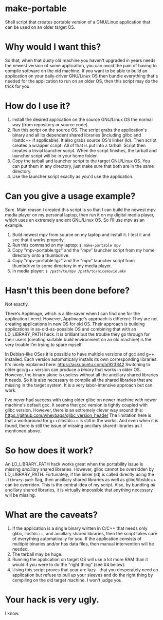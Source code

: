 # make-portable
Shell script that creates portable version of a GNU/Linux application that can be used on an older target OS.

# Why would I want this?
So that, when that dusty old machine you haven't upgraded in years needs the newest version of some application, you can avoid the pain of having to compile software on the old machine. If you want to be able to build an application on your daily-driver GNU/Linux OS then bundle everything that's needed for the application to run on an older OS, then this script may do the trick for you.

# How do I use it?
1. Install the desired application on the source GNU/Linux OS the normal way (from repository or source code).
2. Run this script on the source OS. The script grabs the application's binary and all its dependent shared libraries (including glibc and libstdc++ if applicable). It also grabs source OS's linker (ld). Then script creates a wrapper script. All of that is put into a tarball. Script then creates a trivial launcher script. When the script finishes, the tarball and launcher script will be in your home folder.
3. Copy the tarball and launcher script to the target GNU/Linux OS. You can put them in any directory, just make sure that both are in the same directory.
4. Use the launcher script exactly as you'd use the application.

# Can you give a usage example?
Sure. Main reason I created this script is so that I can build the newest mpv media player on my personal laptop, then run it on my digital media player, which uses an extremely ancient GNU/Linux OS. So I'll use mpv as an example.

1. Build newest mpv from source on my laptop and install it. I test it and see that it works properly.
2. Run this command on my laptop: `$ make-portable mpv`
3. Copy "mpv-portable.tgz" and the "mpv" launcher script from my home directory onto a thumbdrive.
4. Copy "mpv-portable.tgz" and the "mpv" launcher script from thumbdrive to some directory in my media player.
5. In media player: `$ /path/to/mpv /path/to/nicemovie.mkv`

# Hasn't this been done before?
Not exactly.

There's AppImage, which is a life-saver when I can find one for the application I need. However, AppImage's approach is different: They are not creating applications in new OS for old OS. Their approach is building applications in as-old-as-possible OS and combining that with an LD_LIBRARY_PATH hack. It is brilliant but the trouble they go through for their users (creating suitable build environment on an old machine) is the very trouble I'm trying to spare myself.

In Debian-like OSes it is possible to have multiple versions of gcc and g++ installed. Each version automatically installs its own corresponding libraries. It's nicely explained here: https://askubuntu.com/a/923342 Switching to older gcc/g++ version can produce a *binary* that works in older OS. However, the binary alone is useless without all the ancillary shared libraries it needs. So it is also necessary to compile all the shared libraries that are missing in the target system. It is a very labor-intensive approach but can work.

I've never had success with using older glibc on newer machine with newer machine's default gcc. It seems that gcc version is tightly coupled with glibc version. However, there is an extremely clever way around this: https://github.com/wheybags/glibc_version_header The limitation here is that a workaround for g++/libstdc++ is still in the works. And even when it is found, there is still the issue of missing ancillary shared libraries as I mentioned above.

# So how does it work?
An LD_LIBRARY_PATH hack works great when the portability issue is missing *ancillary* shared libraries. However, glibc cannot be overridden by LD_LIBRARY_PATH. Fortunately, if the linker (ld) is called directly using the `--library-path` flag, then ancillary shared libraries as well as glibc/libstdc++ can be overriden. This is the central idea of my script. Also, by bundling *all* ancillary shared libraries, it is virtually impossible that anything necessary will be missing.

# What are the caveats?
1. If the application is a single binary written in C/C++ that needs only glibc, libstdc++, and ancillary shared libraries, then the script takes care of everything automatically for you. If the application consists of multiple binaries and/or has data files, then manual intervention will be needed.
2. The tarball may be huge.
3. Running the application on target OS will use a lot more RAM than it would if you were to do the "right thing" (see #4 below).
4. Using this script proves that your are lazy--that you desperately need an application but refuse to pull up your sleeves and do the right thing by compiling on the old target machine. I won't judge you.

# Your hack is very ugly.
I know. 
